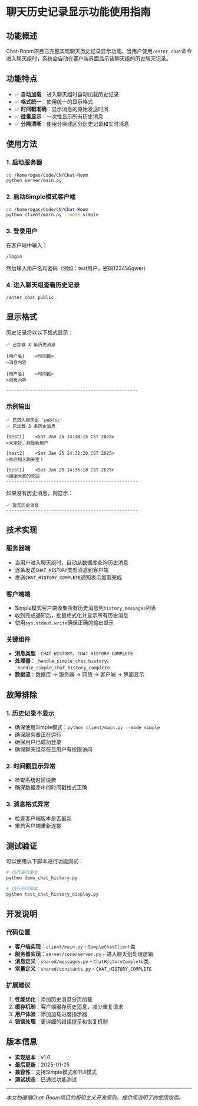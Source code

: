 # 聊天历史记录显示功能使用指南

## 功能概述

Chat-Room项目已完整实现聊天历史记录显示功能。当用户使用`/enter_chat`命令进入聊天组时，系统会自动在客户端界面显示该聊天组的历史聊天记录。

## 功能特点

- ✅ **自动加载**：进入聊天组时自动加载历史记录
- ✅ **格式统一**：使用统一的显示格式
- ✅ **时间戳准确**：显示消息的原始发送时间
- ✅ **批量显示**：一次性显示所有历史消息
- ✅ **分隔清晰**：使用分隔线区分历史记录和实时消息

## 使用方法

### 1. 启动服务器
```bash
cd /home/ogas/Code/CN/Chat-Room
python server/main.py
```

### 2. 启动Simple模式客户端
```bash
cd /home/ogas/Code/CN/Chat-Room
python client/main.py --mode simple
```

### 3. 登录用户
在客户端中输入：
```
/login
```
然后输入用户名和密码（例如：test用户，密码123456qwer）

### 4. 进入聊天组查看历史记录
```
/enter_chat public
```

## 显示格式

历史记录将以以下格式显示：

```
✅ 已加载 X 条历史消息

[用户名]    <时间戳>
>消息内容

[用户名]    <时间戳>
>消息内容

--------------------------------------------------
```

### 示例输出

```
✅ 已进入聊天组 'public'
✅ 已加载 3 条历史消息

[test1]    <Sat Jan 25 14:30:15 CST 2025>
>大家好，我是新用户

[test2]    <Sat Jan 25 14:32:20 CST 2025>
>欢迎加入聊天室！

[test1]    <Sat Jan 25 14:35:10 CST 2025>
>谢谢大家的欢迎
--------------------------------------------------
```

如果没有历史消息，则显示：
```
✅ 暂无历史消息
--------------------------------------------------
```

## 技术实现

### 服务器端
- 当用户进入聊天组时，自动从数据库查询历史消息
- 逐条发送`CHAT_HISTORY`类型消息到客户端
- 发送`CHAT_HISTORY_COMPLETE`通知表示加载完成

### 客户端端
- Simple模式客户端收集所有历史消息到`history_messages`列表
- 收到完成通知后，批量格式化并显示所有历史消息
- 使用`sys.stdout.write`确保正确的输出显示

### 关键组件
- **消息类型**：`CHAT_HISTORY`、`CHAT_HISTORY_COMPLETE`
- **处理器**：`_handle_simple_chat_history`、`_handle_simple_chat_history_complete`
- **数据流**：数据库 → 服务器 → 网络 → 客户端 → 界面显示

## 故障排除

### 1. 历史记录不显示
- 确保使用Simple模式：`python client/main.py --mode simple`
- 确保服务器正在运行
- 确保用户已成功登录
- 确保聊天组存在且用户有权限访问

### 2. 时间戳显示异常
- 检查系统时区设置
- 确保数据库中的时间戳格式正确

### 3. 消息格式异常
- 检查客户端版本是否最新
- 重启客户端重新连接

## 测试验证

可以使用以下脚本进行功能测试：

```bash
# 运行演示脚本
python demo_chat_history.py

# 运行测试脚本
python test_chat_history_display.py
```

## 开发说明

### 代码位置
- **客户端实现**：`client/main.py` - `SimpleChatClient`类
- **服务器实现**：`server/core/server.py` - 进入聊天组处理逻辑
- **消息定义**：`shared/messages.py` - `ChatHistoryComplete`类
- **常量定义**：`shared/constants.py` - `CHAT_HISTORY_COMPLETE`

### 扩展建议
1. **性能优化**：添加历史消息分页加载
2. **缓存机制**：客户端缓存历史消息，减少重复请求
3. **用户体验**：添加加载进度指示器
4. **错误处理**：更详细的错误提示和恢复机制

## 版本信息

- **实现版本**：v1.0
- **最后更新**：2025-01-25
- **兼容性**：支持Simple模式和TUI模式
- **测试状态**：已通过功能测试

---

*本文档遵循Chat-Room项目的极简主义开发原则，提供简洁明了的使用指南。*
